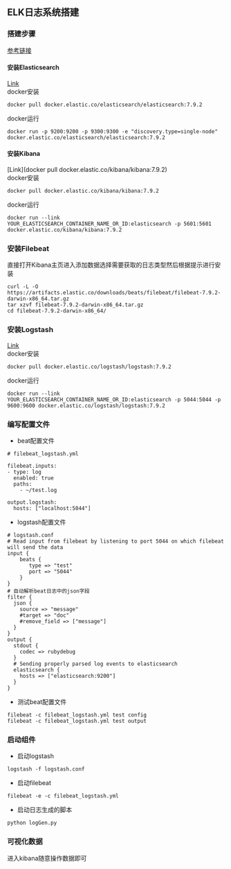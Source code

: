 ## ELK日志系统搭建
### 搭建步骤
[参考链接](https://elasticstack.blog.csdn.net/article/details/106362936)
#### 安装Elasticsearch
[Link](https://www.elastic.co/guide/en/elasticsearch/reference/7.9/docker.html)  
docker安装
```
docker pull docker.elastic.co/elasticsearch/elasticsearch:7.9.2
```
docker运行
```
docker run -p 9200:9200 -p 9300:9300 -e "discovery.type=single-node" docker.elastic.co/elasticsearch/elasticsearch:7.9.2
```
#### 安装Kibana
[Link](docker pull docker.elastic.co/kibana/kibana:7.9.2)  
docker安装
```
docker pull docker.elastic.co/kibana/kibana:7.9.2
```
docker运行
```
docker run --link YOUR_ELASTICSEARCH_CONTAINER_NAME_OR_ID:elasticsearch -p 5601:5601 docker.elastic.co/kibana/kibana:7.9.2
```
### 安装Filebeat
直接打开Kibana主页进入添加数据选择需要获取的日志类型然后根据提示进行安装
```
curl -L -O https://artifacts.elastic.co/downloads/beats/filebeat/filebeat-7.9.2-darwin-x86_64.tar.gz
tar xzvf filebeat-7.9.2-darwin-x86_64.tar.gz
cd filebeat-7.9.2-darwin-x86_64/
```
### 安装Logstash
[Link](https://www.elastic.co/guide/en/logstash/current/installing-logstash.html)  
docker安装
```
docker pull docker.elastic.co/logstash/logstash:7.9.2
```
docker运行
```
docker run --link YOUR_ELASTICSEARCH_CONTAINER_NAME_OR_ID:elasticsearch -p 5044:5044 -p 9600:9600 docker.elastic.co/logstash/logstash:7.9.2
```
### 编写配置文件
* beat配置文件
```
# filebeat_logstash.yml

filebeat.inputs:
- type: log
  enabled: true
  paths:
    - ~/test.log

output.logstash:
  hosts: ["localhost:5044"]
```
* logstash配置文件
```
# logstash.conf
# Read input from filebeat by listening to port 5044 on which filebeat will send the data
input {
    beats {
       type => "test"
       port => "5044"
    }
}
# 自动解析beat日志中的json字段
filter {
  json {
    source => "message"
    #target => "doc"
    #remove_field => ["message"]
  }
}
output {
  stdout {
    codec => rubydebug
  }
  # Sending properly parsed log events to elasticsearch
  elasticsearch {
    hosts => ["elasticsearch:9200"]
  }
}
```
* 测试beat配置文件
```
filebeat -c filebeat_logstash.yml test config
filebeat -c filebeat_logstash.yml test output
```
### 启动组件
* 启动logstash
```
logstash -f logstash.conf
```
* 启动filebeat
```
filebeat -e -c filebeat_logstash.yml
```
* 启动日志生成的脚本
```
python logGen.py
```
### 可视化数据
进入kibana随意操作数据即可